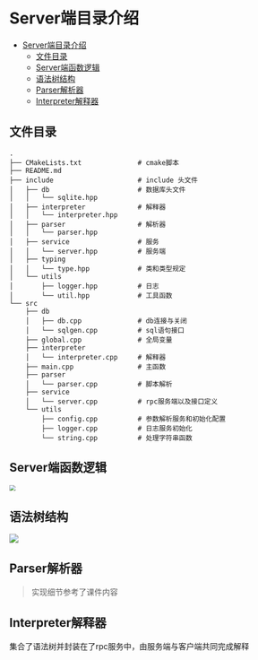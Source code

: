 # Server端目录介绍

<!--ts-->

* [Server端目录介绍](#server端目录介绍)
   * [文件目录](#文件目录)
   * [Server端函数逻辑](#server端函数逻辑)
   * [语法树结构](#语法树结构)
   * [Parser解析器](#parser解析器)
   * [Interpreter解释器](#interpreter解释器)

<!--te-->

## 文件目录

```
.
├── CMakeLists.txt				# cmake脚本
├── README.md					
├── include						# include 头文件
│   ├── db						# 数据库头文件
│   │   └── sqlite.hpp
│   ├── interpreter				# 解释器
│   │   └── interpreter.hpp
│   ├── parser					# 解析器
│   │   └── parser.hpp
│   ├── service					# 服务
│   │   └── server.hpp			# 服务端
│   ├── typing
│   │   └── type.hpp			# 类和类型规定
│   └── utils
│       ├── logger.hpp			# 日志
│       └── util.hpp			# 工具函数
└── src
    ├── db
    │   ├── db.cpp				# db连接与关闭
    │   └── sqlgen.cpp			# sql语句接口
    ├── global.cpp				# 全局变量
    ├── interpreter				
    │   └── interpreter.cpp		# 解释器
    ├── main.cpp				# 主函数
    ├── parser	
    │   └── parser.cpp			# 脚本解析
    ├── service
    │   └── server.cpp			# rpc服务端以及接口定义
    └── utils
        ├── config.cpp			# 参数解析服务和初始化配置
        ├── logger.cpp			# 日志服务初始化
        └── string.cpp			# 处理字符串函数
```

## Server端函数逻辑

<img src="https://s3.uuu.ovh/imgs/2022/11/26/6eaea3e18f76c918.jpg" style="zoom:67%;" />

## 语法树结构

![](https://s3.uuu.ovh/imgs/2022/11/26/c0f36e83cb820d7e.jpg)



## Parser解析器

> 实现细节参考了课件内容

## Interpreter解释器

集合了语法树并封装在了rpc服务中，由服务端与客户端共同完成解释
